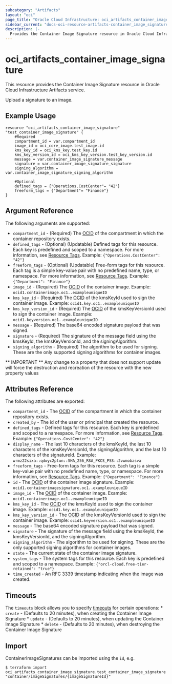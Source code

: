 ```yaml
---
subcategory: "Artifacts"
layout: "oci"
page_title: "Oracle Cloud Infrastructure: oci_artifacts_container_image_signature"
sidebar_current: "docs-oci-resource-artifacts-container_image_signature"
description: |-
  Provides the Container Image Signature resource in Oracle Cloud Infrastructure Artifacts service
---
```


# oci_artifacts_container_image_signature
This resource provides the Container Image Signature resource in Oracle Cloud Infrastructure Artifacts service.

Upload a signature to an image.

## Example Usage

```hcl
resource "oci_artifacts_container_image_signature" "test_container_image_signature" {
	#Required
	compartment_id = var.compartment_id
	image_id = oci_core_image.test_image.id
	kms_key_id = oci_kms_key.test_key.id
	kms_key_version_id = oci_kms_key_version.test_key_version.id
	message = var.container_image_signature_message
	signature = var.container_image_signature_signature
	signing_algorithm = var.container_image_signature_signing_algorithm

	#Optional
	defined_tags = {"Operations.CostCenter"= "42"}
	freeform_tags = {"Department"= "Finance"}
}
```

## Argument Reference

The following arguments are supported:

* `compartment_id` - (Required) The [OCID](https://docs.cloud.oracle.com/iaas/Content/General/Concepts/identifiers.htm) of the compartment in which the container repository exists.
* `defined_tags` - (Optional) (Updatable) Defined tags for this resource. Each key is predefined and scoped to a namespace. For more information, see [Resource Tags](https://docs.cloud.oracle.com/iaas/Content/General/Concepts/resourcetags.htm).  Example: `{"Operations.CostCenter": "42"}` 
* `freeform_tags` - (Optional) (Updatable) Free-form tags for this resource. Each tag is a simple key-value pair with no predefined name, type, or namespace. For more information, see [Resource Tags](https://docs.cloud.oracle.com/iaas/Content/General/Concepts/resourcetags.htm).  Example: `{"Department": "Finance"}` 
* `image_id` - (Required) The [OCID](https://docs.cloud.oracle.com/iaas/Content/General/Concepts/identifiers.htm) of the container image.  Example: `ocid1.containerimage.oc1..exampleuniqueID` 
* `kms_key_id` - (Required) The [OCID](https://docs.cloud.oracle.com/iaas/Content/General/Concepts/identifiers.htm) of the kmsKeyId used to sign the container image.  Example: `ocid1.key.oc1..exampleuniqueID` 
* `kms_key_version_id` - (Required) The [OCID](https://docs.cloud.oracle.com/iaas/Content/General/Concepts/identifiers.htm) of the kmsKeyVersionId used to sign the container image.  Example: `ocid1.keyversion.oc1..exampleuniqueID` 
* `message` - (Required) The base64 encoded signature payload that was signed.
* `signature` - (Required) The signature of the message field using the kmsKeyId, the kmsKeyVersionId, and the signingAlgorithm.
* `signing_algorithm` - (Required) The algorithm to be used for signing. These are the only supported signing algorithms for container images.


** IMPORTANT **
Any change to a property that does not support update will force the destruction and recreation of the resource with the new property values

## Attributes Reference

The following attributes are exported:

* `compartment_id` - The [OCID](https://docs.cloud.oracle.com/iaas/Content/General/Concepts/identifiers.htm) of the compartment in which the container repository exists.
* `created_by` - The id of the user or principal that created the resource.
* `defined_tags` - Defined tags for this resource. Each key is predefined and scoped to a namespace. For more information, see [Resource Tags](https://docs.cloud.oracle.com/iaas/Content/General/Concepts/resourcetags.htm).  Example: `{"Operations.CostCenter": "42"}` 
* `display_name` - The last 10 characters of the kmsKeyId, the last 10 characters of the kmsKeyVersionId, the signingAlgorithm, and the last 10 characters of the signatureId.  Example: `wrmz22sixa::qdwyc2ptun::SHA_256_RSA_PKCS_PSS::2vwmobasva` 
* `freeform_tags` - Free-form tags for this resource. Each tag is a simple key-value pair with no predefined name, type, or namespace. For more information, see [Resource Tags](https://docs.cloud.oracle.com/iaas/Content/General/Concepts/resourcetags.htm).  Example: `{"Department": "Finance"}` 
* `id` - The [OCID](https://docs.cloud.oracle.com/iaas/Content/General/Concepts/identifiers.htm) of the container image signature.  Example: `ocid1.containerimagesignature.oc1..exampleuniqueID` 
* `image_id` - The [OCID](https://docs.cloud.oracle.com/iaas/Content/General/Concepts/identifiers.htm) of the container image.  Example: `ocid1.containerimage.oc1..exampleuniqueID` 
* `kms_key_id` - The [OCID](https://docs.cloud.oracle.com/iaas/Content/General/Concepts/identifiers.htm) of the kmsKeyId used to sign the container image.  Example: `ocid1.key.oc1..exampleuniqueID` 
* `kms_key_version_id` - The [OCID](https://docs.cloud.oracle.com/iaas/Content/General/Concepts/identifiers.htm) of the kmsKeyVersionId used to sign the container image.  Example: `ocid1.keyversion.oc1..exampleuniqueID` 
* `message` - The base64 encoded signature payload that was signed.
* `signature` - The signature of the message field using the kmsKeyId, the kmsKeyVersionId, and the signingAlgorithm.
* `signing_algorithm` - The algorithm to be used for signing. These are the only supported signing algorithms for container images.
* `state` - The current state of the container image signature.
* `system_tags` - The system tags for this resource. Each key is predefined and scoped to a namespace. Example: `{"orcl-cloud.free-tier-retained": "true"}` 
* `time_created` - An RFC 3339 timestamp indicating when the image was created.

## Timeouts

The `timeouts` block allows you to specify [timeouts](https://registry.terraform.io/providers/oracle/oci/latest/docs/guides/changing_timeouts) for certain operations:
	* `create` - (Defaults to 20 minutes), when creating the Container Image Signature
	* `update` - (Defaults to 20 minutes), when updating the Container Image Signature
	* `delete` - (Defaults to 20 minutes), when destroying the Container Image Signature


## Import

ContainerImageSignatures can be imported using the `id`, e.g.

```
$ terraform import oci_artifacts_container_image_signature.test_container_image_signature "container/imageSignatures/{imageSignatureId}" 
```

